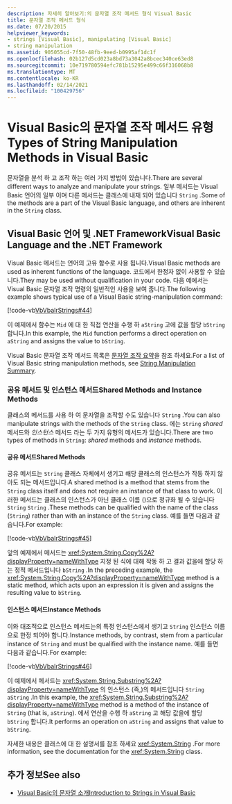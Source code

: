 ```yaml
---
description: 자세히 알아보기:의 문자열 조작 메서드 형식 Visual Basic
title: 문자열 조작 메서드 형식
ms.date: 07/20/2015
helpviewer_keywords:
- strings [Visual Basic], manipulating [Visual Basic]
- string manipulation
ms.assetid: 905055cd-7f50-48fb-9eed-b0995af1dc1f
ms.openlocfilehash: 02b127d5cd023a8bd73a3042a8bcec340ce63ed8
ms.sourcegitcommit: 10e719780594efc781b15295e499c66f316068b8
ms.translationtype: MT
ms.contentlocale: ko-KR
ms.lasthandoff: 02/14/2021
ms.locfileid: "100429756"
---
```

# <a name="types-of-string-manipulation-methods-in-visual-basic"></a><span data-ttu-id="5bcf0-103">Visual Basic의 문자열 조작 메서드 유형</span><span class="sxs-lookup"><span data-stu-id="5bcf0-103">Types of String Manipulation Methods in Visual Basic</span></span>

<span data-ttu-id="5bcf0-104">문자열을 분석 하 고 조작 하는 여러 가지 방법이 있습니다.</span><span class="sxs-lookup"><span data-stu-id="5bcf0-104">There are several different ways to analyze and manipulate your strings.</span></span> <span data-ttu-id="5bcf0-105">일부 메서드는 Visual Basic 언어의 일부 이며 다른 메서드는 클래스에 내재 되어 있습니다 `String` .</span><span class="sxs-lookup"><span data-stu-id="5bcf0-105">Some of the methods are a part of the Visual Basic language, and others are inherent in the `String` class.</span></span>  
  
## <a name="visual-basic-language-and-the-net-framework"></a><span data-ttu-id="5bcf0-106">Visual Basic 언어 및 .NET Framework</span><span class="sxs-lookup"><span data-stu-id="5bcf0-106">Visual Basic Language and the .NET Framework</span></span>  

 <span data-ttu-id="5bcf0-107">Visual Basic 메서드는 언어의 고유 함수로 사용 됩니다.</span><span class="sxs-lookup"><span data-stu-id="5bcf0-107">Visual Basic methods are used as inherent functions of the language.</span></span> <span data-ttu-id="5bcf0-108">코드에서 한정자 없이 사용할 수 있습니다.</span><span class="sxs-lookup"><span data-stu-id="5bcf0-108">They may be used without qualification in your code.</span></span> <span data-ttu-id="5bcf0-109">다음 예에서는 Visual Basic 문자열 조작 명령의 일반적인 사용을 보여 줍니다.</span><span class="sxs-lookup"><span data-stu-id="5bcf0-109">The following example shows typical use of a Visual Basic string-manipulation command:</span></span>  
  
 [!code-vb[VbVbalrStrings#44](~/samples/snippets/visualbasic/VS_Snippets_VBCSharp/VbVbalrStrings/VB/Class2.vb#44)]  
  
 <span data-ttu-id="5bcf0-110">이 예제에서 함수는 `Mid` 에 대 한 직접 연산을 수행 하 `aString` 고에 값을 할당 `bString` 합니다.</span><span class="sxs-lookup"><span data-stu-id="5bcf0-110">In this example, the `Mid` function performs a direct operation on `aString` and assigns the value to `bString`.</span></span>  
  
 <span data-ttu-id="5bcf0-111">Visual Basic 문자열 조작 메서드 목록은 [문자열 조작 요약](../../../language-reference/keywords/string-manipulation-summary.md)을 참조 하세요.</span><span class="sxs-lookup"><span data-stu-id="5bcf0-111">For a list of Visual Basic string manipulation methods, see [String Manipulation Summary](../../../language-reference/keywords/string-manipulation-summary.md).</span></span>  
  
### <a name="shared-methods-and-instance-methods"></a><span data-ttu-id="5bcf0-112">공유 메서드 및 인스턴스 메서드</span><span class="sxs-lookup"><span data-stu-id="5bcf0-112">Shared Methods and Instance Methods</span></span>  

 <span data-ttu-id="5bcf0-113">클래스의 메서드를 사용 하 여 문자열을 조작할 수도 있습니다 `String` .</span><span class="sxs-lookup"><span data-stu-id="5bcf0-113">You can also manipulate strings with the methods of the `String` class.</span></span> <span data-ttu-id="5bcf0-114">에는 `String` *shared* 메서드와 *인스턴스* 메서드 라는 두 가지 유형의 메서드가 있습니다.</span><span class="sxs-lookup"><span data-stu-id="5bcf0-114">There are two types of methods in `String`: *shared* methods and *instance* methods.</span></span>  
  
#### <a name="shared-methods"></a><span data-ttu-id="5bcf0-115">공유 메서드</span><span class="sxs-lookup"><span data-stu-id="5bcf0-115">Shared Methods</span></span>  

 <span data-ttu-id="5bcf0-116">공유 메서드는 `String` 클래스 자체에서 생기고 해당 클래스의 인스턴스가 작동 하지 않아도 되는 메서드입니다.</span><span class="sxs-lookup"><span data-stu-id="5bcf0-116">A shared method is a method that stems from the `String` class itself and does not require an instance of that class to work.</span></span> <span data-ttu-id="5bcf0-117">이러한 메서드는 클래스의 인스턴스가 아닌 클래스 이름 ()으로 정규화 될 수 있습니다 `String` `String` .</span><span class="sxs-lookup"><span data-stu-id="5bcf0-117">These methods can be qualified with the name of the class (`String`) rather than with an instance of the `String` class.</span></span> <span data-ttu-id="5bcf0-118">예를 들면 다음과 같습니다.</span><span class="sxs-lookup"><span data-stu-id="5bcf0-118">For example:</span></span>  
  
 [!code-vb[VbVbalrStrings#45](~/samples/snippets/visualbasic/VS_Snippets_VBCSharp/VbVbalrStrings/VB/Class2.vb#45)]  
  
 <span data-ttu-id="5bcf0-119">앞의 예제에서 메서드는 <xref:System.String.Copy%2A?displayProperty=nameWithType> 지정 된 식에 대해 작동 하 고 결과 값을에 할당 하는 정적 메서드입니다 `bString` .</span><span class="sxs-lookup"><span data-stu-id="5bcf0-119">In the preceding example, the <xref:System.String.Copy%2A?displayProperty=nameWithType> method is a static method, which acts upon an expression it is given and assigns the resulting value to `bString`.</span></span>  
  
#### <a name="instance-methods"></a><span data-ttu-id="5bcf0-120">인스턴스 메서드</span><span class="sxs-lookup"><span data-stu-id="5bcf0-120">Instance Methods</span></span>  

 <span data-ttu-id="5bcf0-121">이와 대조적으로 인스턴스 메서드는의 특정 인스턴스에서 생기고 `String` 인스턴스 이름으로 한정 되어야 합니다.</span><span class="sxs-lookup"><span data-stu-id="5bcf0-121">Instance methods, by contrast, stem from a particular instance of `String` and must be qualified with the instance name.</span></span> <span data-ttu-id="5bcf0-122">예를 들면 다음과 같습니다.</span><span class="sxs-lookup"><span data-stu-id="5bcf0-122">For example:</span></span>  
  
 [!code-vb[VbVbalrStrings#46](~/samples/snippets/visualbasic/VS_Snippets_VBCSharp/VbVbalrStrings/VB/Class2.vb#46)]  
  
 <span data-ttu-id="5bcf0-123">이 예제에서 메서드는 <xref:System.String.Substring%2A?displayProperty=nameWithType> 의 인스턴스 (즉,)의 메서드입니다 `String` `aString` .</span><span class="sxs-lookup"><span data-stu-id="5bcf0-123">In this example, the <xref:System.String.Substring%2A?displayProperty=nameWithType> method is a method of the instance of `String` (that is, `aString`).</span></span> <span data-ttu-id="5bcf0-124">에서 연산을 수행 하 `aString` 고 해당 값을에 할당 `bString` 합니다.</span><span class="sxs-lookup"><span data-stu-id="5bcf0-124">It performs an operation on `aString` and assigns that value to `bString`.</span></span>  
  
 <span data-ttu-id="5bcf0-125">자세한 내용은 클래스에 대 한 설명서를 참조 하세요 <xref:System.String> .</span><span class="sxs-lookup"><span data-stu-id="5bcf0-125">For more information, see the documentation for the <xref:System.String> class.</span></span>  
  
## <a name="see-also"></a><span data-ttu-id="5bcf0-126">추가 정보</span><span class="sxs-lookup"><span data-stu-id="5bcf0-126">See also</span></span>

- [<span data-ttu-id="5bcf0-127">Visual Basic의 문자열 소개</span><span class="sxs-lookup"><span data-stu-id="5bcf0-127">Introduction to Strings in Visual Basic</span></span>](introduction-to-strings.md)
